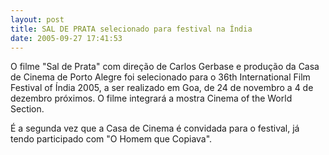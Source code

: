```yaml
---
layout: post
title: SAL DE PRATA selecionado para festival na Índia
date: 2005-09-27 17:41:53
---
```

O filme "Sal de Prata" com direção de Carlos Gerbase e produção da Casa de Cinema de Porto Alegre foi selecionado para o 36th International Film Festival of Índia 2005, a ser realizado em Goa, de 24 de novembro a 4 de dezembro próximos. O filme integrará a mostra Cinema of the World Section.

É a segunda vez que a Casa de Cinema é convidada para o festival, já tendo participado com "O Homem que Copiava".